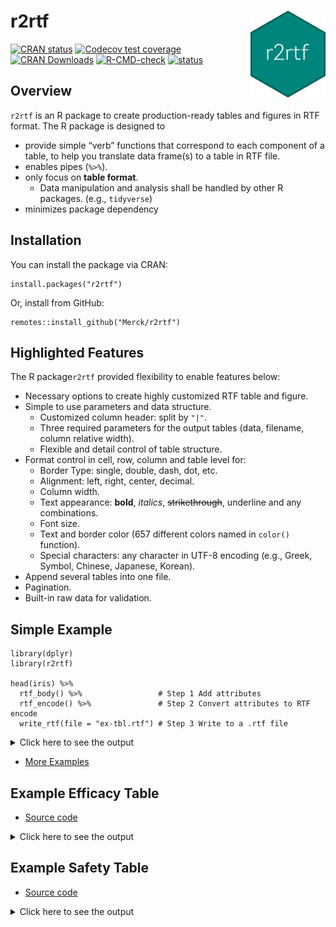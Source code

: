 # r2rtf <img src="man/figures/logo.png" align="right" width="120" />

<!-- badges: start -->

[![CRAN
status](https://www.r-pkg.org/badges/version/r2rtf)](https://CRAN.R-project.org/package=r2rtf)
[![Codecov test
coverage](https://codecov.io/gh/Merck/r2rtf/branch/master/graph/badge.svg)](https://app.codecov.io/gh/Merck/r2rtf?branch=master)
[![CRAN
Downloads](https://cranlogs.r-pkg.org/badges/r2rtf)](https://cran.r-project.org/package=r2rtf)
[![R-CMD-check](https://github.com/Merck/r2rtf/actions/workflows/R-CMD-check.yaml/badge.svg)](https://github.com/Merck/r2rtf/actions/workflows/R-CMD-check.yaml)
[![status](https://tinyverse.netlify.com/badge/r2rtf)](https://tinyverse.netlify.app/)
<!-- badges: end -->

## Overview

`r2rtf` is an R package to create production-ready tables and figures in
RTF format. The R package is designed to

-   provide simple “verb” functions that correspond to each component of
    a table, to help you translate data frame(s) to a table in RTF file.
-   enables pipes (`%>%`).
-   only focus on **table format**.
    -   Data manipulation and analysis shall be handled by other R
        packages. (e.g., `tidyverse`)
-   minimizes package dependency

## Installation

You can install the package via CRAN:

    install.packages("r2rtf")

Or, install from GitHub:

    remotes::install_github("Merck/r2rtf")

## Highlighted Features

The R package`r2rtf` provided flexibility to enable features below:

-   Necessary options to create highly customized RTF table and figure.
-   Simple to use parameters and data structure.
    -   Customized column header: split by `"|"`.
    -   Three required parameters for the output tables (data, filename,
        column relative width).
    -   Flexible and detail control of table structure.
-   Format control in cell, row, column and table level for:
    -   Border Type: single, double, dash, dot, etc.
    -   Alignment: left, right, center, decimal.
    -   Column width.
    -   Text appearance: **bold**, *italics*, <s>strikethrough</s>,
        underline and any combinations.
    -   Font size.
    -   Text and border color (657 different colors named in `color()`
        function).
    -   Special characters: any character in UTF-8 encoding (e.g.,
        Greek, Symbol, Chinese, Japanese, Korean).
-   Append several tables into one file.
-   Pagination.
-   Built-in raw data for validation.

## Simple Example

    library(dplyr)
    library(r2rtf)

    head(iris) %>%
      rtf_body() %>%                 # Step 1 Add attributes
      rtf_encode() %>%               # Step 2 Convert attributes to RTF encode
      write_rtf(file = "ex-tbl.rtf") # Step 3 Write to a .rtf file

<details>
<summary>
Click here to see the output
</summary>
<img src="https://merck.github.io/r2rtf/articles/fig/ex-tbl.png">
</details>

-   [More Examples](https://merck.github.io/r2rtf/articles/index.html)

## Example Efficacy Table

-   [Source
    code](https://merck.github.io/r2rtf/articles/example-efficacy.html)

<details>
<summary>
Click here to see the output
</summary>
<img src="https://merck.github.io/r2rtf/articles/fig/efficacy_example.png">
</details>

## Example Safety Table

-   [Source
    code](https://merck.github.io/r2rtf/articles/example-ae-summary.html)

<details>
<summary>
Click here to see the output
</summary>
<img src="https://merck.github.io/r2rtf/articles/fig/ae_example.png">
</details>

